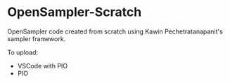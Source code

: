 # OpenSampler-Scratch

OpenSampler code created from scratch using Kawin Pechetratanapanit's sampler framework.

To upload:
- VSCode with PIO
- PIO